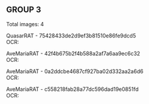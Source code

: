 ## GROUP 3
Total images: 4  

QuasarRAT - 75428433de2d9ef3b81510e86fe9dcd5  
OCR:   

AveMariaRAT - 42f4b675b2f4b588a2af7a6aa9ec6c32  
OCR:   

AveMariaRAT - 0a2ddcbe4687cf927ba02d332aa2a6d6  
OCR:   

AveMariaRAT - c558218fab28a77dc596dad19e0851fd  
OCR:   


